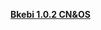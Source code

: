 **[Bkebi 1.0.2 CN&OS](https://drive.google.com/file/d/16zeWh9xIt67JV_jGw2F4KkFREl6ZvXUn/view?usp=share_link)**
